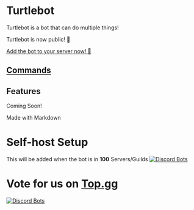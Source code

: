 # Turtlebot
Turtlebot is a bot that can do multiple things!

Turtlebot is now public! 🥳

[Add the bot to your server now! 🎉](https://discord.com/oauth2/authorize?client_id=831712626626134037&permissions=4228381815&scope=bot%20applications.commands)

## [Commands](https://turtlepaw.github.io/Turtlebot/commands)

## Features
Coming Soon!

Made with Markdown

# Self-host Setup
This will be added when the bot is in **100** Servers/Guilds [![Discord Bots](https://top.gg/api/widget/servers/831712626626134037.svg)](https://top.gg/bot/831712626626134037)
# Vote for us on [Top.gg](https://top.gg/bot/831712626626134037)
[![Discord Bots](https://top.gg/api/widget/831712626626134037.svg)](https://top.gg/bot/831712626626134037)